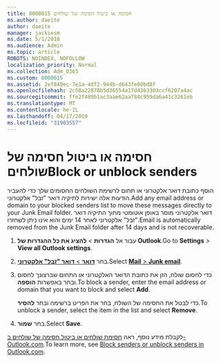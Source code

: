 ```yaml
---
title: 8000015 חסימה או ביטול חסימה של שולחים
ms.author: daeite
author: daeite
manager: jackiesm
ms.date: 5/1/2018
ms.audience: Admin
ms.topic: article
ROBOTS: NOINDEX, NOFOLLOW
localization_priority: Normal
ms.collection: Adm_O365
ms.custom: 8000015
ms.assetid: 2ef840ec-7e1a-4df2-944b-d643fe08bd8f
ms.openlocfilehash: 2c58a22878b5d36554a17d4363303ccf6207a4ac
ms.sourcegitcommit: ffe2f489b1ac3aae62aa784c959da6a41c3261eb
ms.translationtype: MT
ms.contentlocale: he-IL
ms.lasthandoff: 04/17/2019
ms.locfileid: "31903557"
---
```

# <a name="block-or-unblock-senders"></a><span data-ttu-id="90b4f-102">חסימה או ביטול חסימה של שולחים</span><span class="sxs-lookup"><span data-stu-id="90b4f-102">Block or unblock senders</span></span>

<span data-ttu-id="90b4f-103">הוסף כתובת דואר אלקטרוני או תחום לרשימת השולחים החסומים שלך כדי להעביר הודעות אלה ישירות לתיקיה דואר "זבל" אלקטרוני.</span><span class="sxs-lookup"><span data-stu-id="90b4f-103">Add any email address or domain to your blocked senders list to move these messages directly to your Junk Email folder.</span></span> <span data-ttu-id="90b4f-104">דואר אלקטרוני מוסר באופן אוטומטי מתוך התיקיה דואר "זבל" אלקטרוני לאחר 14 ימים והוא אינו ניתן לשחזרו.</span><span class="sxs-lookup"><span data-stu-id="90b4f-104">Email is automatically removed from the Junk Email folder after 14 days and is not recoverable.</span></span>
  
1. <span data-ttu-id="90b4f-105">עבור אל **הגדרות** \> **להציג את כל ההגדרות של Outlook**.</span><span class="sxs-lookup"><span data-stu-id="90b4f-105">Go to **Settings** \> **View all Outlook settings**.</span></span> 
    
2. <span data-ttu-id="90b4f-106">בחר [ **דואר** \> **דואר "זבל" אלקטרוני**](https://outlook.live.com/mail/options/mail/junkEmail).</span><span class="sxs-lookup"><span data-stu-id="90b4f-106">Select [**Mail** \> **Junk email**](https://outlook.live.com/mail/options/mail/junkEmail).</span></span> 
    
3. <span data-ttu-id="90b4f-107">כדי לחסום שולח, הזן את כתובת הדואר האלקטרוני או התחום שברצונך לחסום ובחר באפשרות **הוספה**.</span><span class="sxs-lookup"><span data-stu-id="90b4f-107">To block a sender, enter the email address or domain that you want to block and select **Add**.</span></span> 
    
    <span data-ttu-id="90b4f-108">כדי לבטל את החסימה של השולח, בחר את הפריט ברשימה ובחר **להסיר**.</span><span class="sxs-lookup"><span data-stu-id="90b4f-108">To unblock a sender, select the item in the list and select **Remove**.</span></span>
    
4. <span data-ttu-id="90b4f-109">בחר **שמור**.</span><span class="sxs-lookup"><span data-stu-id="90b4f-109">Select **Save**.</span></span> 
    
<span data-ttu-id="90b4f-110">לקבלת מידע נוסף, ראה [חסימת שולחים או ביטול חסימה של שולחים ב- Outlook.com](https://go.microsoft.com/fwlink/p/?linkid=873133).</span><span class="sxs-lookup"><span data-stu-id="90b4f-110">To learn more, see [Block senders or unblock senders in Outlook.com](https://go.microsoft.com/fwlink/p/?linkid=873133).</span></span>
  

